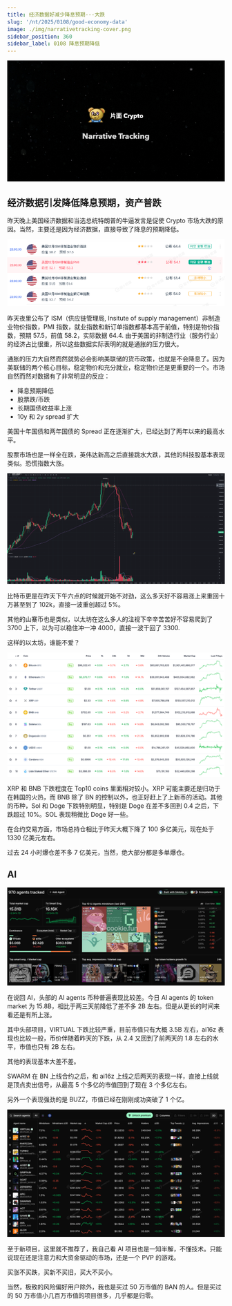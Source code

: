 ```yaml
---
title: 经济数据好减少降息预期---大跌
slug: '/nt/2025/0108/good-economy-data'
image: ./img/narrativetracking-cover.png
sidebar_position: 360
sidebar_label: 0108 降息预期降低
---
```


![Narrative Tracking](./img/narrativetracking-cover.png "Narrative Tracking")

## 经济数据引发降低降息预期，资产普跌

昨天晚上美国经济数据和当选总统特朗普的牛逼发言是促使 Crypto 市场大跌的原因。当然，主要还是因为经济数据，直接导致了降息的预期降低。

![ism_data](./img/ism0107.png)

昨天夜里公布了 ISM（供应链管理局, Insitute of supply management）非制造业物价指数，PMI 指数，就业指数和新订单指数都基本高于前值，特别是物价指数，预期 57.5，前值 58.2，实际数据 64.4. 由于美国的非制造行业（服务行业）的经济占比很重，所以这些数据实际表明的就是通胀的压力很大。

通胀的压力大自然而然就势必会影响美联储的货币政策，也就是不会降息了。因为美联储的两个核心目标，稳定物价和充分就业，稳定物价还是更重要的一个。市场自然而然对数据有了非常明显的反应：

- 降息预期降低
- 股票跌/币跌
- 长期国债收益率上涨
- 10y 和 2y spread 扩大

美国十年国债和两年国债的 Spread 正在逐渐扩大，已经达到了两年以来的最高水平。

股票市场也是一样全在跌，英伟达新高之后直接跳水大跌，其他的科技股基本表现类似。恐慌指数大涨。

![btc price](img/btc0108.png)

比特币更是在昨天下午六点的时候就开始不对劲，这么多天好不容易涨上来重回十万甚至到了 102k，直接一波重创超过 5%。

其他的山寨币也是类似，以太坊在这么多人的注视下辛辛苦苦好不容易爬到了 3700 上下，以为可以稳住冲一冲 4000，直接一波干回了 3300.

这样的以太坊，谁能不爱？

![top 10 coins](img/top10coins0108.png)

XRP 和 BNB 下跌程度在 Top10 coins 里面相对较小。XRP 可能主要还是归功于在韩国的火热，而 BNB 除了 BN 的控制以外，也正好赶上了上新币的活动。其他的币种，Sol 和 Doge 下跌特别明显，特别是 Doge 在差不多回到 0.4 之后，下跌超过 10%。SOL 表现稍微比 Doge 好一些。

在合约交易方面，市场总持仓相比于昨天大概下降了 100 多亿美元，现在处于 1330 亿美元左右。

过去 24 小时爆仓差不多 7 亿美元，当然，绝大部分都是多单爆仓。


## AI

![ai coins](img/ai0108.png)


在说回 AI，头部的 AI agents 币种普遍表现比较差。今日 AI agents 的 token market 为 15.8B，相比于两三天前降低了差不多 2B 左右。但是从更长的时间来看还是有所上涨。

其中头部项目，VIRTUAL 下跌比较严重，目前市值只有大概 3.5B 左右，ai16z 表现也比较一般，币价伴随着昨天的下跌，从 2.4 又回到了前两天的 1.8 左右的水平，市值也只有 2B 左右。

其他的表现基本大差不差。

SWARM 在 BN 上线合约之后，和 ai16z 上线之后两天的表现一样，直接上线就是顶点卖出信号，从最高 5 个多亿的市值回到了现在 3 个多亿左右。

另外一个表现强劲的是 BUZZ，市值已经在刚刚成功突破了 1 个亿。

![alt text](img/aitopcoins0108.png)

至于新项目，这里就不推荐了，我自己看 AI 项目也是一知半解，不懂技术。只能说现在还是注意力和大资金驱动的市场，还是一个 PVP 的游戏。

买涨不买跌，买新不买旧，买大不买小。

当然，极致的风险偏好用户除外，我也是买过 50 万市值的 BAN 的人。但是买过的 50 万市值小几百万市值的项目很多，几乎都是归零。